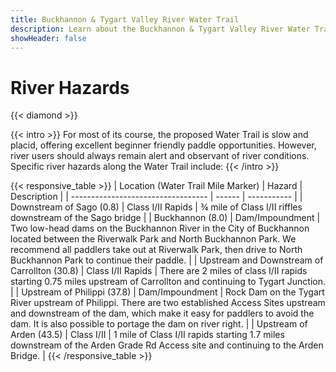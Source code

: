 ```yaml
---
title: Buckhannon & Tygart Valley River Water Trail
description: Learn about the Buckhannon & Tygart Valley River Water Trail hazards.
showHeader: false
---
```


# River Hazards

{{< diamond >}}

{{< intro >}}
For most of its course, the proposed Water Trail is slow and placid, offering excellent beginner friendly paddle opportunities. However, river users should always remain alert and observant of river conditions. Specific river hazards along the Water Trail include: 
{{< /intro >}}


{{< responsive_table >}}
| Location (Water Trail Mile Marker) | Hazard | Description |
| ---------------------------------- | ------ | ----------- |
| Downstream of Sago (0.8) | Class I/II Rapids | ¾ mile of Class I/II riffles downstream of the Sago bridge |
| Buckhannon (8.0) | Dam/Impoundment | Two low-head dams on the Buckhannon River in the City of Buckhannon located between the Riverwalk Park and North Buckhannon Park. We recommend all paddlers take out at Riverwalk Park, then drive to North Buckhannon Park to continue their paddle. |
| Upstream and Downstream of Carrollton (30.8) | Class I/II Rapids | There are 2 miles of class I/II rapids starting 0.75 miles upstream of Carrollton and continuing to Tygart Junction. | 
| Upstream of Philippi (37.8) | Dam/Impoundment | Rock Dam on the Tygart River upstream of Philippi. There are two established Access Sites upstream and downstream of the dam, which make it easy for paddlers to avoid the dam. It is also possible to portage the dam on river right. |
| Upstream of Arden (43.5) | Class I/II | 1 mile of Class I/II rapids starting 1.7 miles downstream of the Arden Grade Rd Access site and continuing to the Arden Bridge. | 
{{< /responsive_table >}}
